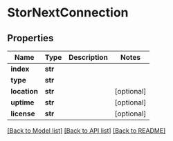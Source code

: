 # StorNextConnection

## Properties

Name | Type | Description | Notes
------------ | ------------- | ------------- | -------------
**index** | **str** |  | 
**type** | **str** |  | 
**location** | **str** |  | [optional] 
**uptime** | **str** |  | [optional] 
**license** | **str** |  | [optional] 

[[Back to Model list]](../#documentation-for-models) [[Back to API list]](../#documentation-for-api-endpoints) [[Back to README]](../)



